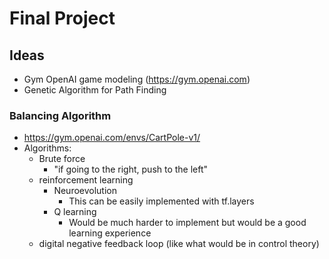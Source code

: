 # Final Project
## Ideas
- Gym OpenAI game modeling (https://gym.openai.com)
- Genetic Algorithm for Path Finding


### Balancing Algorithm
- https://gym.openai.com/envs/CartPole-v1/
- Algorithms: 
  - Brute force
    - "if going to the right, push to the left"
  - reinforcement learning
    - Neuroevolution
      - This can be easily implemented with tf.layers
    - Q learning
      - Would be much harder to implement but would be a good learning experience
  - digital negative feedback loop (like what would be in control theory)
